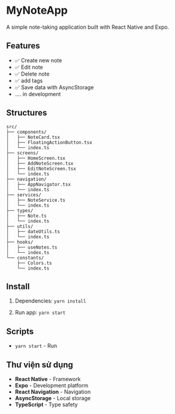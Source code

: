 # MyNoteApp

A simple note-taking application built with React Native and Expo.

## Features

- ✅ Create new note
- ✅ Edit note
- ✅ Delete note
- ✅ add tags
- ✅ Save data with AsyncStorage
- .... in development

## Structures

```
src/
├── components/        
│   ├── NoteCard.tsx
│   ├── FloatingActionButton.tsx
│   └── index.ts
├── screens/          
│   ├── HomeScreen.tsx
│   ├── AddNoteScreen.tsx
│   ├── EditNoteScreen.tsx
│   └── index.ts
├── navigation/        
│   ├── AppNavigator.tsx
│   └── index.ts
├── services/         
│   ├── NoteService.ts
│   └── index.ts
├── types/           
│   ├── Note.ts
│   └── index.ts
├── utils/            
│   ├── dateUtils.ts
│   └── index.ts
├── hooks/            
│   ├── useNotes.ts
│   └── index.ts
└── constants/
    ├── Colors.ts
    └── index.ts
```

## Install

1. Dependencies:
   `yarn install`

2. Run app:
   `yarn start`

## Scripts
- `yarn start` - Run

## Thư viện sử dụng

- **React Native** - Framework
- **Expo** - Development platform
- **React Navigation** - Navigation
- **AsyncStorage** - Local storage
- **TypeScript** - Type safety
